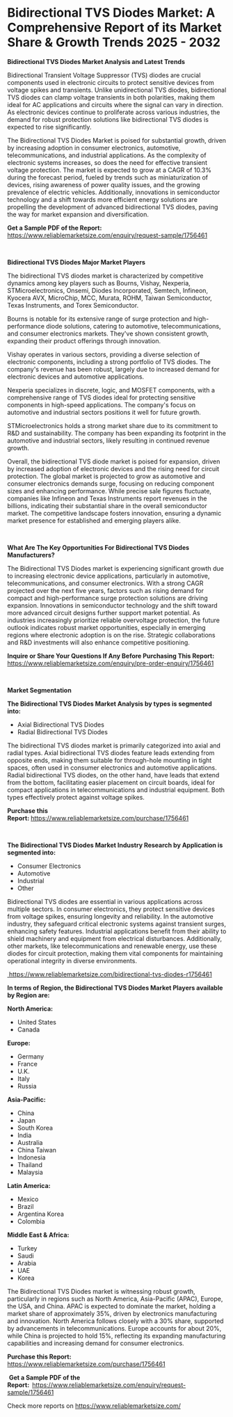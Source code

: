 <p><h1>Bidirectional TVS Diodes Market: A Comprehensive Report of its Market Share & Growth Trends 2025 - 2032</h1></p><p><strong>Bidirectional TVS Diodes Market Analysis and Latest Trends</strong></p>
<p><p>Bidirectional Transient Voltage Suppressor (TVS) diodes are crucial components used in electronic circuits to protect sensitive devices from voltage spikes and transients. Unlike unidirectional TVS diodes, bidirectional TVS diodes can clamp voltage transients in both polarities, making them ideal for AC applications and circuits where the signal can vary in direction. As electronic devices continue to proliferate across various industries, the demand for robust protection solutions like bidirectional TVS diodes is expected to rise significantly.</p><p>The Bidirectional TVS Diodes Market is poised for substantial growth, driven by increasing adoption in consumer electronics, automotive, telecommunications, and industrial applications. As the complexity of electronic systems increases, so does the need for effective transient voltage protection. The market is expected to grow at a CAGR of 10.3% during the forecast period, fueled by trends such as miniaturization of devices, rising awareness of power quality issues, and the growing prevalence of electric vehicles. Additionally, innovations in semiconductor technology and a shift towards more efficient energy solutions are propelling the development of advanced bidirectional TVS diodes, paving the way for market expansion and diversification.</p></p>
<p><strong>Get a Sample PDF of the Report:&nbsp;</strong> <a href="https://www.reliablemarketsize.com/enquiry/request-sample/1756461?utm_campaign=2363&utm_medium=2&utm_source=Github&utm_content=ia&utm_term=10022025&utm_id=bidirectional-tvs-diodes">https://www.reliablemarketsize.com/enquiry/request-sample/1756461</a></p>
<p>&nbsp;</p>
<p><strong>Bidirectional TVS Diodes Major Market Players</strong></p>
<p><p>The bidirectional TVS diodes market is characterized by competitive dynamics among key players such as Bourns, Vishay, Nexperia, STMicroelectronics, Onsemi, Diodes Incorporated, Semtech, Infineon, Kyocera AVX, MicroChip, MCC, Murata, ROHM, Taiwan Semiconductor, Texas Instruments, and Torex Semiconductor. </p><p>Bourns is notable for its extensive range of surge protection and high-performance diode solutions, catering to automotive, telecommunications, and consumer electronics markets. They've shown consistent growth, expanding their product offerings through innovation.</p><p>Vishay operates in various sectors, providing a diverse selection of electronic components, including a strong portfolio of TVS diodes. The company's revenue has been robust, largely due to increased demand for electronic devices and automotive applications.</p><p>Nexperia specializes in discrete, logic, and MOSFET components, with a comprehensive range of TVS diodes ideal for protecting sensitive components in high-speed applications. The company's focus on automotive and industrial sectors positions it well for future growth.</p><p>STMicroelectronics holds a strong market share due to its commitment to R&D and sustainability. The company has been expanding its footprint in the automotive and industrial sectors, likely resulting in continued revenue growth.</p><p>Overall, the bidirectional TVS diode market is poised for expansion, driven by increased adoption of electronic devices and the rising need for circuit protection. The global market is projected to grow as automotive and consumer electronics demands surge, focusing on reducing component sizes and enhancing performance. While precise sale figures fluctuate, companies like Infineon and Texas Instruments report revenues in the billions, indicating their substantial share in the overall semiconductor market. The competitive landscape fosters innovation, ensuring a dynamic market presence for established and emerging players alike.</p></p>
<p>&nbsp;</p>
<p><strong>What Are The Key Opportunities For Bidirectional TVS Diodes Manufacturers?</strong></p>
<p><p>The Bidirectional TVS Diodes market is experiencing significant growth due to increasing electronic device applications, particularly in automotive, telecommunications, and consumer electronics. With a strong CAGR projected over the next five years, factors such as rising demand for compact and high-performance surge protection solutions are driving expansion. Innovations in semiconductor technology and the shift toward more advanced circuit designs further support market potential. As industries increasingly prioritize reliable overvoltage protection, the future outlook indicates robust market opportunities, especially in emerging regions where electronic adoption is on the rise. Strategic collaborations and R&D investments will also enhance competitive positioning.</p></p>
<p><strong>Inquire or Share Your Questions If Any Before Purchasing This Report:</strong> <a href="https://www.reliablemarketsize.com/enquiry/pre-order-enquiry/1756461?utm_campaign=2363&utm_medium=2&utm_source=Github&utm_content=ia&utm_term=10022025&utm_id=bidirectional-tvs-diodes">https://www.reliablemarketsize.com/enquiry/pre-order-enquiry/1756461</a></p>
<p>&nbsp;</p>
<p><strong>Market Segmentation</strong></p>
<p><strong>The Bidirectional TVS Diodes Market Analysis by types is segmented into:</strong></p>
<p><ul><li>Axial Bidirectional TVS Diodes</li><li>Radial Bidirectional TVS Diodes</li></ul></p>
<p><p>The bidirectional TVS diodes market is primarily categorized into axial and radial types. Axial bidirectional TVS diodes feature leads extending from opposite ends, making them suitable for through-hole mounting in tight spaces, often used in consumer electronics and automotive applications. Radial bidirectional TVS diodes, on the other hand, have leads that extend from the bottom, facilitating easier placement on circuit boards, ideal for compact applications in telecommunications and industrial equipment. Both types effectively protect against voltage spikes.</p></p>
<p><strong>Purchase this Report:&nbsp;</strong><a href="https://www.reliablemarketsize.com/purchase/1756461?utm_campaign=2363&utm_medium=2&utm_source=Github&utm_content=ia&utm_term=10022025&utm_id=bidirectional-tvs-diodes">https://www.reliablemarketsize.com/purchase/1756461</a></p>
<p>&nbsp;</p>
<p><strong>The Bidirectional TVS Diodes Market Industry Research by Application is segmented into:</strong></p>
<p><ul><li>Consumer Electronics</li><li>Automotive</li><li>Industrial</li><li>Other</li></ul></p>
<p><p>Bidirectional TVS diodes are essential in various applications across multiple sectors. In consumer electronics, they protect sensitive devices from voltage spikes, ensuring longevity and reliability. In the automotive industry, they safeguard critical electronic systems against transient surges, enhancing safety features. Industrial applications benefit from their ability to shield machinery and equipment from electrical disturbances. Additionally, other markets, like telecommunications and renewable energy, use these diodes for circuit protection, making them vital components for maintaining operational integrity in diverse environments.</p></p>
<p><a href="https://www.reliablemarketsize.com/bidirectional-tvs-diodes-r1756461?utm_campaign=2363&utm_medium=2&utm_source=Github&utm_content=ia&utm_term=10022025&utm_id=bidirectional-tvs-diodes">&nbsp;https://www.reliablemarketsize.com/bidirectional-tvs-diodes-r1756461</a></p>
<p><strong>In terms of Region, the Bidirectional TVS Diodes Market Players available by Region are:</strong></p>
<p>
    <p> <strong> North America: </strong>
        <ul>
            <li>United States</li>
            <li>Canada</li>
        </ul>
        </p> 
    <p> <strong> Europe: </strong>
        <ul>
            <li>Germany</li>
            <li>France</li>
            <li>U.K.</li>
            <li>Italy</li>
            <li>Russia</li>
        </ul>
        </p> 
    <p> <strong> Asia-Pacific: </strong>
        <ul>
            <li>China</li>
            <li>Japan</li>
            <li>South Korea</li>
            <li>India</li>
            <li>Australia</li>
            <li>China Taiwan</li>
            <li>Indonesia</li>
            <li>Thailand</li>
            <li>Malaysia</li>
        </ul>
        </p> 
    <p> <strong> Latin America: </strong>
        <ul>
            <li>Mexico</li>
            <li>Brazil</li>
            <li>Argentina Korea</li>
            <li>Colombia</li>
        </ul>
        </p> 
    <p> <strong> Middle East & Africa: </strong>
        <ul>
            <li>Turkey</li>
            <li>Saudi</li>
            <li>Arabia</li>
            <li>UAE</li>
            <li>Korea</li>
        </ul>
    </p>
    </p>
<p><p>The Bidirectional TVS Diodes market is witnessing robust growth, particularly in regions such as North America, Asia-Pacific (APAC), Europe, the USA, and China. APAC is expected to dominate the market, holding a market share of approximately 35%, driven by electronics manufacturing and innovation. North America follows closely with a 30% share, supported by advancements in telecommunications. Europe accounts for about 20%, while China is projected to hold 15%, reflecting its expanding manufacturing capabilities and increasing demand for consumer electronics.</p></p>
<p><strong>Purchase this Report: </strong><a href="https://www.reliablemarketsize.com/purchase/1756461?utm_campaign=2363&utm_medium=2&utm_source=Github&utm_content=ia&utm_term=10022025&utm_id=bidirectional-tvs-diodes">https://www.reliablemarketsize.com/purchase/1756461</a></p>
<p>&nbsp;<strong>Get a Sample PDF of the Report:&nbsp;&nbsp;</strong><a href="https://www.reliablemarketsize.com/enquiry/request-sample/1756461?utm_campaign=2363&utm_medium=2&utm_source=Github&utm_content=ia&utm_term=10022025&utm_id=bidirectional-tvs-diodes">https://www.reliablemarketsize.com/enquiry/request-sample/1756461</a></p>
<p><strong></strong></p>
<p>Check more reports on <a href="https://www.reliablemarketsize.com/?utm_campaign=2363&utm_medium=2&utm_source=Github&utm_content=ia&utm_term=10022025&utm_id=bidirectional-tvs-diodes">https://www.reliablemarketsize.com/</a></p>